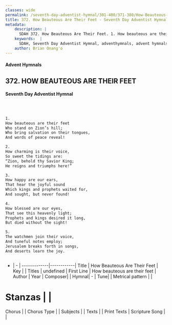 ```yaml
---
classes: wide
permalink: /seventh-day-adventist-hymnal/301-400/371-380/How-Beauteous-Are-Their-Feet/
title: 372. How Beauteous Are Their Feet - Seventh Day Adventist Hymnal
metadata:
    description: |
      SDAH 372. How Beauteous Are Their Feet. 1. How beauteous are their feet Who stand on Zion’s hill; Who bring salvation on their tongues, And words of peace reveal!
    keywords:  |
      SDAH, Seventh Day Adventist Hymnal, adventhymnals, advent hymnals, How Beauteous Are Their Feet, How beauteous are their feet 
    author: Brian Onang'o
---
```


#### Advent Hymnals
## 372. HOW BEAUTEOUS ARE THEIR FEET
#### Seventh Day Adventist Hymnal

```txt



1.
How beauteous are their feet
Who stand on Zion’s hill;
Who bring salvation on their tongues,
And words of peace reveal!

2.
How charming is their voice,
So sweet the tidings are:
“Zion, behold thy Savior King;
He reigns and triumphs here!”

3.
How happy are our ears,
That hear the joyful sound
Which kings and prophets waited for,
And sought, but never found!

4.
How blessed are our eyes,
That see this heavenly light;
Prophets and kings desired it long,
But died without the sight!

5.
The watchmen join their voice,
And tuneful notes employ;
Jerusalem breaks forth in songs,
And deserts learn the joy.



```

- |   -  |
-------------|------------|
Title | How Beauteous Are Their Feet |
Key |  |
Titles | undefined |
First Line | How beauteous are their feet |
Author | 
Year | 
Composer|  |
Hymnal|  - |
Tune|  |
Metrical pattern | |
# Stanzas |  |
Chorus |  |
Chorus Type |  |
Subjects |  |
Texts |  |
Print Texts | 
Scripture Song |  |
  
